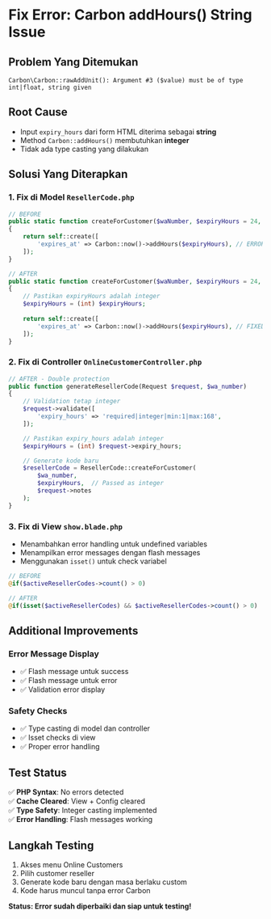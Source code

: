 # Fix Error: Carbon addHours() String Issue

## Problem Yang Ditemukan
```
Carbon\Carbon::rawAddUnit(): Argument #3 ($value) must be of type int|float, string given
```

## Root Cause
- Input `expiry_hours` dari form HTML diterima sebagai **string**
- Method `Carbon::addHours()` membutuhkan **integer** 
- Tidak ada type casting yang dilakukan

## Solusi Yang Diterapkan

### 1. **Fix di Model `ResellerCode.php`**
```php
// BEFORE
public static function createForCustomer($waNumber, $expiryHours = 24, $notes = null)
{
    return self::create([
        'expires_at' => Carbon::now()->addHours($expiryHours), // ERROR: string
    ]);
}

// AFTER
public static function createForCustomer($waNumber, $expiryHours = 24, $notes = null)
{
    // Pastikan expiryHours adalah integer
    $expiryHours = (int) $expiryHours;
    
    return self::create([
        'expires_at' => Carbon::now()->addHours($expiryHours), // FIXED: integer
    ]);
}
```

### 2. **Fix di Controller `OnlineCustomerController.php`**
```php
// AFTER - Double protection
public function generateResellerCode(Request $request, $wa_number)
{
    // Validation tetap integer
    $request->validate([
        'expiry_hours' => 'required|integer|min:1|max:168',
    ]);

    // Pastikan expiry_hours adalah integer
    $expiryHours = (int) $request->expiry_hours;

    // Generate kode baru
    $resellerCode = ResellerCode::createForCustomer(
        $wa_number,
        $expiryHours,  // Passed as integer
        $request->notes
    );
}
```

### 3. **Fix di View `show.blade.php`**
- Menambahkan error handling untuk undefined variables
- Menampilkan error messages dengan flash messages
- Menggunakan `isset()` untuk check variabel

```php
// BEFORE
@if($activeResellerCodes->count() > 0)

// AFTER  
@if(isset($activeResellerCodes) && $activeResellerCodes->count() > 0)
```

## Additional Improvements

### **Error Message Display**
- ✅ Flash message untuk success
- ✅ Flash message untuk error
- ✅ Validation error display

### **Safety Checks**
- ✅ Type casting di model dan controller
- ✅ Isset checks di view
- ✅ Proper error handling

## Test Status
✅ **PHP Syntax**: No errors detected  
✅ **Cache Cleared**: View + Config cleared  
✅ **Type Safety**: Integer casting implemented  
✅ **Error Handling**: Flash messages working  

## Langkah Testing
1. Akses menu Online Customers
2. Pilih customer reseller
3. Generate kode baru dengan masa berlaku custom
4. Kode harus muncul tanpa error Carbon

**Status: Error sudah diperbaiki dan siap untuk testing!**
